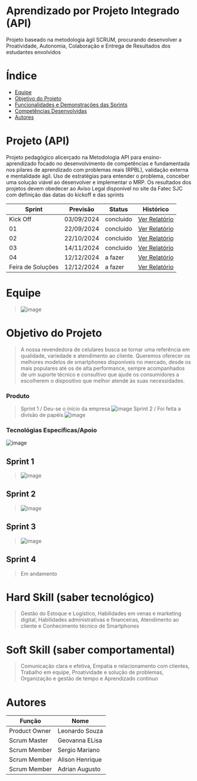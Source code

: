 # Aprendizado por Projeto Integrado (API)

Projeto baseado na metodologia ágil SCRUM, procurando desenvolver a Proatividade, Autonomia, Colaboração e Entrega de Resultados dos estudantes envolvidos




# Índice

* [Equipe](#equipe)
* [Objetivo do Projeto](#objetivo-do-projeto)
* [Funcionalidades e Demonstrações das Sprints](#Sprint-1)
* [Competências Desenvolvidas](#competências-desenvolvidas)
* [Autores](#autores)

# Projeto (API) 
Projeto pedagógico alicerçado na Metodologia API para ensino-aprendizado focado no desenvolvimento de competências e fundamentada nos pilares de aprendizado com problemas reais (RPBL), validação externa e mentalidade ágil. 
Uso de estratégias para entender o problema, conceber uma solução viável ao desenvolver e implementar o MRP. 
Os resultados dos projetos devem obedecer ao Aviso Legal disponível no site da Fatec SJC com definição das datas do kickoff e das sprints

Sprint | Previsão | Status| Histórico|
|------|--------|------|--------|
|Kick Off | 03/09/2024 | concluido| [Ver Relatório](https://fatecsjc-prd.azurewebsites.net/downloads/estagio/modelo_relatorio_estagio_gpi.docx) | 
|01| 22/09/2024 | concluido| [Ver Relatório](https://fatecsjc-prd.azurewebsites.net/downloads/estagio/modelo_relatorio_estagio_gpi.docx) | 
|02| 22/10/2024| concluido |[Ver Relatório](https://fatecsjc-prd.azurewebsites.net/downloads/estagio/modelo_relatorio_estagio_gpi.docx) | 
|03| 14/11/2024 | concluido|[Ver Relatório](https://fatecsjc-prd.azurewebsites.net/downloads/estagio/modelo_relatorio_estagio_gpi.docx) | 
|04| 12/12/2024 |a fazer |[Ver Relatório](https://fatecsjc-prd.azurewebsites.net/downloads/estagio/modelo_relatorio_estagio_gpi.docx) |
|Feira de Soluções|12/12/2024 |a fazer |[Ver Relatório](https://fatecsjc-prd.azurewebsites.net/downloads/estagio/modelo_relatorio_estagio_gpi.docx) | 

# Equipe
>![image](https://github.com/user-attachments/assets/0ae4b348-84b3-4307-9a1e-6176f5449bb0)



# Objetivo do Projeto
>A nossa revendedora de celulares busca se tornar uma referência em qualidade, variedade e atendimento ao cliente. Queremos oferecer os melhores modelos de smartphones disponíveis no mercado, desde os mais populares até os de alta performance, sempre acompanhados de um suporte técnico e consultivo que ajude os consumidores a escolherem o dispositivo que melhor atende às suas necessidades.


### Produto 

> Sprint 1 / Deu-se o início da empresa ![image](https://github.com/user-attachments/assets/8d981128-584e-4234-b103-f2c7c4b8e96b) 
> Sprint 2 / Foi feita a divisão de papéis ![image](https://github.com/user-attachments/assets/ddd15371-9e52-4ae5-996c-711151bd00df)


### Tecnológias Específicas/Apoio
![image](https://github.com/user-attachments/assets/cfe3400b-7545-4f85-bb8d-eabbccb29811)


## Sprint 1 
>![image](https://github.com/user-attachments/assets/41a2e5b6-d813-4877-9f79-04c636fe8a6d)

## Sprint 2 
>![image](https://github.com/user-attachments/assets/e3e15eee-79a9-440a-9cf4-4d05dc551277)

      
## Sprint 3 
>![image](https://github.com/user-attachments/assets/2f9aea42-6726-4cb7-b0ff-03bb12305bab)

      
## Sprint 4
>Em andamento


# Hard Skill (saber tecnológico)
>Gestão do Estoque  e Logístico,
>Habilidades em venas e marketing digital,
>Habilidades administrativas e financeiras,
>Atendimento ao cliente e
>Conhecimento técnico de Smartphones
      
      
# Soft Skill (saber comportamental)
>Comunicação clara e efetiva,
>Empatia e relacionamento com clientes,
>Trabalho em equipe,
>Proatividade e solução de problemas, 
>Organização e gestão de tempo e
>Aprendizado contínuo

      
# Autores
| Função | Nome |
| - | - |
|Product Owner| Leonardo Souza |
|Scrum Master| Geovanna ELisa |
|Scrum Member| Sergio Mariano |
|Scrum Member| Alison Henrique |
|Scrum Member| Adrian Augusto |


